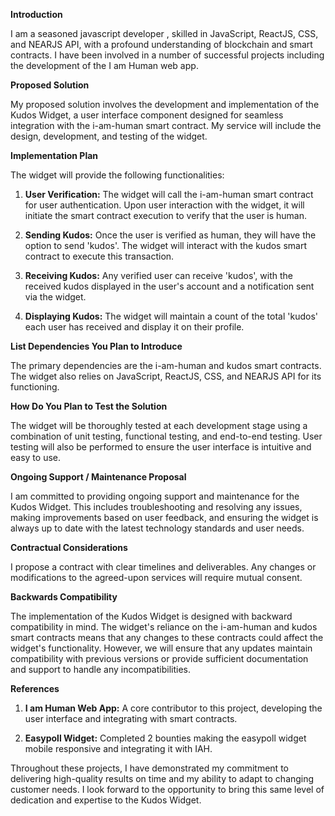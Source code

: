 **Introduction**

I am a seasoned javascript developer , skilled in JavaScript, ReactJS, CSS, and NEARJS API, with a profound understanding of blockchain and smart contracts. I have been involved in a number of successful projects including the development of the I am Human web app.

**Proposed Solution**

My proposed solution involves the development and implementation of the Kudos Widget, a user interface component designed for seamless integration with the i-am-human smart contract. My service will include the design, development, and testing of the widget.

**Implementation Plan**

The widget will provide the following functionalities:

1. **User Verification:** The widget will call the i-am-human smart contract for user authentication. Upon user interaction with the widget, it will initiate the smart contract execution to verify that the user is human.

2. **Sending Kudos:** Once the user is verified as human, they will have the option to send 'kudos'. The widget will interact with the kudos smart contract to execute this transaction.

3. **Receiving Kudos:** Any verified user can receive 'kudos', with the received kudos displayed in the user's account and a notification sent via the widget.

4. **Displaying Kudos:** The widget will maintain a count of the total 'kudos' each user has received and display it on their profile.

**List Dependencies You Plan to Introduce**

The primary dependencies are the i-am-human and kudos smart contracts. The widget also relies on JavaScript, ReactJS, CSS, and NEARJS API for its functioning.

**How Do You Plan to Test the Solution**

The widget will be thoroughly tested at each development stage using a combination of unit testing, functional testing, and end-to-end testing. User testing will also be performed to ensure the user interface is intuitive and easy to use.

**Ongoing Support / Maintenance Proposal**

I am committed to providing ongoing support and maintenance for the Kudos Widget. This includes troubleshooting and resolving any issues, making improvements based on user feedback, and ensuring the widget is always up to date with the latest technology standards and user needs.

**Contractual Considerations**

I propose a contract with clear timelines and deliverables. Any changes or modifications to the agreed-upon services will require mutual consent.

**Backwards Compatibility**

The implementation of the Kudos Widget is designed with backward compatibility in mind. The widget's reliance on the i-am-human and kudos smart contracts means that any changes to these contracts could affect the widget's functionality. However, we will ensure that any updates maintain compatibility with previous versions or provide sufficient documentation and support to handle any incompatibilities.

**References**

1. **I am Human Web App:** A core contributor to this project, developing the user interface and integrating with smart contracts.

2. **Easypoll Widget:** Completed 2 bounties making the easypoll widget mobile responsive and integrating it with IAH.

Throughout these projects, I have demonstrated my commitment to delivering high-quality results on time and my ability to adapt to changing customer needs. I look forward to the opportunity to bring this same level of dedication and expertise to the Kudos Widget.
